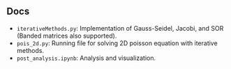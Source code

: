 ## Docs

- `iterativeMethods.py`: Implementation of Gauss-Seidel, Jacobi, and SOR (Banded matrices also supported).
- `pois_2d.py`: Running file for solving 2D poisson equation with iterative methods.
- `post_analysis.ipynb`: Analysis and visualization.

